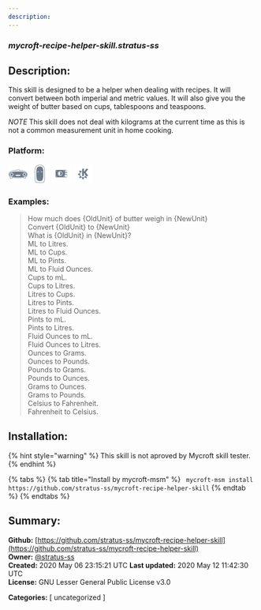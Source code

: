 ```yaml
---
description: 
---
```


### _mycroft-recipe-helper-skill.stratus-ss_  
## Description:  
This skill is designed to be a helper when dealing with recipes. It will convert between both imperial and metric values. It will also give you the weight of butter based on cups, tablespoons and teaspoons.

*NOTE* This skill does not deal with kilograms at the current time as this is not a common measurement unit in home cooking.  
  
  
### Platform:  
 ![Mark I](../.gitbook/assets/mark-1-icon.png)  ![Mark II](../.gitbook/assets/mark-2-icon.png)  ![Picroft](../.gitbook/assets/picroft-icon.png)  ![plasmoid](../.gitbook/assets/kde.png)   
### Examples:  
> How much does {OldUnit} of butter weigh in {NewUnit}  
> Convert {OldUnit} to {NewUnit}  
> What is {OldUnit} in {NewUnit}?  
> ML to Litres.  
> ML to Cups.  
> ML to Pints.  
> ML to Fluid Ounces.  
> Cups to mL.  
> Cups to Litres.  
> Litres to Cups.  
> Litres to Pints.  
> Litres to Fluid Ounces.  
> Pints to mL.  
> Pints to Litres.  
> Fluid Ounces to mL.  
> Fluid Ounces to Litres.  
> Ounces to Grams.  
> Ounces to Pounds.  
> Pounds to Grams.  
> Pounds to Ounces.  
> Grams to Ounces.  
> Grams to Pounds.  
> Celsius to Fahrenheit.  
> Fahrenheit to Celsius.  
  
## Installation:  
{% hint style="warning" %}
This skill is not aproved by Mycroft skill tester.
{% endhint %}
    
{% tabs %}
{% tab title="Install by mycroft-msm" %}
``` mycroft-msm install https://github.com/stratus-ss/mycroft-recipe-helper-skill```
{% endtab %}
  {% endtabs %}
    
## Summary:  
**Github:** [https://github.com/stratus-ss/mycroft-recipe-helper-skill](https://github.com/stratus-ss/mycroft-recipe-helper-skill)  
**Owner:** [@stratus-ss](https://github.com/stratus-ss)  
**Created:** 2020 May 06 23:15:21 UTC  **Last updated:** 2020 May 12 11:42:30 UTC  
**License:** GNU Lesser General Public License v3.0  
  
**Categories:** [ uncategorized ]   
